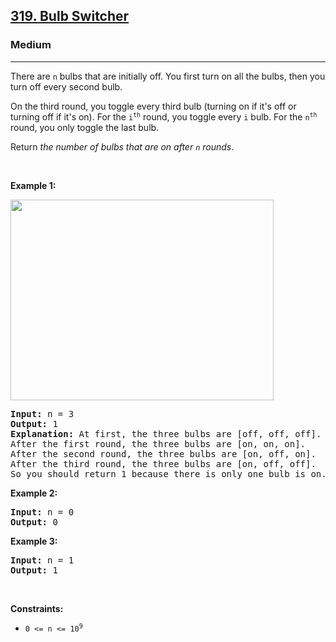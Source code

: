 <h2><a href="https://leetcode.com/problems/bulb-switcher/">319. Bulb Switcher</a></h2><h3>Medium</h3><hr><div class="_1l1MA" data-track-load="qd_description_content"><p>There are <code>n</code> bulbs that are initially off. You first turn on all the bulbs, then&nbsp;you turn off every second bulb.</p>

<p>On the third round, you toggle every third bulb (turning on if it's off or turning off if it's on). For the <code>i<sup>th</sup></code> round, you toggle every <code>i</code> bulb. For the <code>n<sup>th</sup></code> round, you only toggle the last bulb.</p>

<p>Return <em>the number of bulbs that are on after <code>n</code> rounds</em>.</p>

<p>&nbsp;</p>
<p><strong class="example">Example 1:</strong></p>
<img alt="" src="https://assets.leetcode.com/uploads/2020/11/05/bulb.jpg" style="width: 421px; height: 321px;">
<pre><strong>Input:</strong> n = 3
<strong>Output:</strong> 1
<strong>Explanation:</strong> At first, the three bulbs are [off, off, off].
After the first round, the three bulbs are [on, on, on].
After the second round, the three bulbs are [on, off, on].
After the third round, the three bulbs are [on, off, off]. 
So you should return 1 because there is only one bulb is on.</pre>

<p><strong class="example">Example 2:</strong></p>

<pre><strong>Input:</strong> n = 0
<strong>Output:</strong> 0
</pre>

<p><strong class="example">Example 3:</strong></p>

<pre><strong>Input:</strong> n = 1
<strong>Output:</strong> 1
</pre>

<p>&nbsp;</p>
<p><strong>Constraints:</strong></p>

<ul>
	<li><code>0 &lt;= n &lt;= 10<sup>9</sup></code></li>
</ul>
</div>